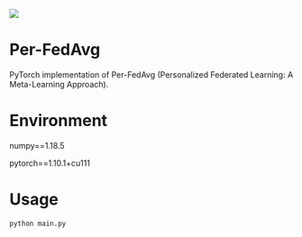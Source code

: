 ![](https://img.shields.io/badge/PerFedAvg-pytorch-green)
# Per-FedAvg
PyTorch implementation of Per-FedAvg (Personalized Federated Learning: A Meta-Learning Approach).

# Environment
numpy==1.18.5

pytorch==1.10.1+cu111

# Usage
```
python main.py
``` 
